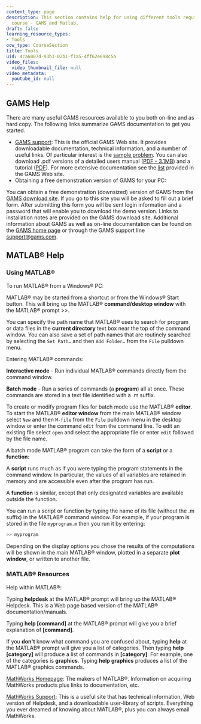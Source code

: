 ```yaml
---
content_type: page
description: This section contains help for using different tools required for the
  course - GAMS and Matlab.
draft: false
learning_resource_types:
- Tools
ocw_type: CourseSection
title: Tools
uid: 4ca6007d-93b1-02b1-f1a5-4ff62e698c5a
video_files:
  video_thumbnail_file: null
video_metadata:
  youtube_id: null
---
```

## GAMS Help

There are many useful GAMS resources available to you both on-line and as hard copy. The following links summarize GAMS documentation to get you started.

- [GAMS support](http://www.gams.com/): This is the official GAMS Web site. It provides downloadable documentation, technical information, and a number of useful links. Of particular interest is the [sample problem](http://www.gams.com/docs/example.htm). You can also download .pdf versions of a detailed users manual ([PDF - 3.1MB](https://www.gams.com/latest/docs/UG_MAIN.html)) and a tutorial ([PDF](http://pdf.usaid.gov/pdf_docs/Pnacj887.pdf)). For more extensive documentation see the [list](http://www.gams.com/docs/document.htm) provided in the GAMS Web site.
- Obtaining a free demonstration version of GAMS for your PC:

You can obtain a free demonstration (downsized) version of GAMS from the [GAMS download site](http://www.gams.com/download/). If you go to this site you will be asked to fill out a brief form. After submitting this form you will be sent login information and a password that will enable you to download the demo version. Links to installation notes are provided on the GAMS download site. Additional information about GAMS as well as on-line documentation can be found on the [GAMS home page](http://www.gams.com/) or through the GAMS support line support@gams.com.

## MATLAB® Help

### Using MATLAB®

To run MATLAB® from a Windows® PC:

MATLAB® may be started from a shortcut or from the Windows® Start button. This will bring up the MATLAB® **command/desktop window** with the MATLAB® prompt >>.

You can specify the path name that MATLAB® uses to search for program or data files in the **current directory** text box near the top of the command window. You can also save a set of path names that are routinely searched by selecting the `Set Path…` and then `Add Folder…` from the `File` pulldown menu.

Entering MATLAB® commands:

**Interactive mode** - Run individual MATLAB® commands directly from the command window.

**Batch mode** - Run a series of commands (a **program**) all at once. These commands are stored in a text file identified with a .m suffix.

To create or modify program files for batch mode use the MATLAB® **editor**. To start the MATLAB® **editor window** from the main MATLAB® window select `New` and then `M-file` from the `File` pulldown menu in the desktop window or enter the command `edit` from the command line. To edit an existing file select `open` and select the appropriate file or enter `edit` followed by the file name.

A batch mode MATLAB® program can take the form of a **script** or a **function**:

A **script** runs much as if you were typing the program statements in the command window. In particular, the values of all variables are retained in memory and are accessible even after the program has run.

A **function** is similar, except that only designated variables are available outside the function.

You can run a script or function by typing the name of its file (without the .m suffix) in the MATLAB® command window. For example, if your program is stored in the file `myprogram.m` then you run it by entering:

```c
>> myprogram
```

Depending on the display options you chose the results of the computations will be shown in the main MATLAB® window, plotted in a separate **plot window**, or written to another file.

### MATLAB® Resources

Help within MATLAB®:

Typing **helpdesk** at the MATLAB® prompt will bring up the MATLAB® Helpdesk. This is a Web page based version of the MATLAB® documentation/manuals.

Typing **help \[command\]** at the MATLAB® prompt will give you a brief explanation of **\[command\]**.

If you **don't** know what command you are confused about, typing **help** at the MATLAB® prompt will give you a list of categories. Then typing **help \[category\]** will produce a list of commands in **\[category\]**. For example, one of the categories is **graphics**. Typing **help graphics** produces a list of the MATLAB® graphics commands.

[MathWorks Homepage](http://www.mathworks.com/): The makers of MATLAB®. Information on acquiring MathWorks products plus links to documentation, etc.

[MathWorks Support](http://www.mathworks.com/support/): This is a useful site that has technical information, Web version of Helpdesk, and a downloadable user-library of scripts. Everything you ever dreamed of knowing about MATLAB®, plus you can always email MathWorks.
